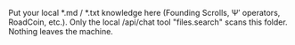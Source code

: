 Put your local *.md / *.txt knowledge here (Founding Scrolls, Ψ′ operators, RoadCoin, etc.).
Only the local /api/chat tool "files.search" scans this folder. Nothing leaves the machine.
